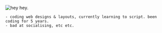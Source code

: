 ![hey hey.](https://i.ibb.co/5TBCfmJ/Bit.png)

```fix
- coding web designs & layouts, currently learning to script. been coding for 5 years.
- bad at socialising, etc etc.
```
